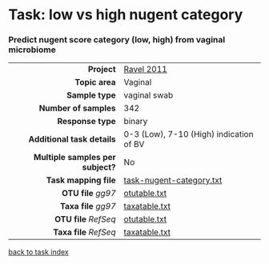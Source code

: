 # Task: low vs high nugent category
### Predict nugent score category (low, high) from vaginal microbiome

| | |
| ------------------------: |-----------------------------------------------------------|
| **Project**           | [Ravel 2011]( ../docs/ravel.html )       |
| **Topic area**                | Vaginal                                                |
| **Sample type**               | vaginal swab                                         |
| **Number of samples**         | 342                                         |
| **Response type**             | binary                                           |
| **Additional task details**   | 0-3 (Low), 7-10 (High) indication of BV                                  |
| **Multiple samples per subject?** | No |
| **Task mapping file**         | [task-nugent-category.txt](../datasets/ravel/task-nugent-category.txt)                                 |
| **OTU file** *gg97*           | [otutable.txt](../datasets/hmp/gg/otutable.txt)                             |
| **Taxa file** *gg97*          | [taxatable.txt](../datasets/hmp/gg/taxatable.txt)                          |
| **OTU file** *RefSeq*         | [otutable.txt](../datasets/ravel/refseq/otutable.txt)                    |
| **Taxa file** *RefSeq*        | [taxatable.txt](../datasets/hmp/refseq/taxatable.txt)                  |

[back to task index](../README.md)